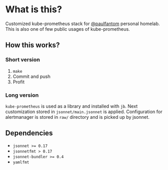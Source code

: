 # What is this?

Customized kube-prometheus stack for [@paulfantom](https://github.com/paulfantom) personal homelab. This is also one of few public usages of kube-prometheus.

## How this works?

### Short version

1. `make`
2. Commit and push
3. Profit

### Long version

`kube-prometheus` is used as a library and installed with `jb`. Next customization stored in `jsonnet/main.jsonnet` is
applied. Configuration for alertmanager is stored in `raw/` directory and is picked up by jsonnet.

## Dependencies

- `jsonnet >= 0.17`
- `jsonnetfmt > 0.17`
- `jsonnet-bundler >= 0.4`
- `yamlfmt`
